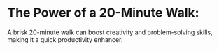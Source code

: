 # The Power of a 20-Minute Walk:

A brisk 20-minute walk can boost creativity and problem-solving skills, making it a quick productivity enhancer.
